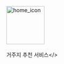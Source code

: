 <img src="https://github.com/user-attachments/assets/f521acdb-4507-4aee-8abd-ac88f80318bb" alt="home_icon" width="100" height="100">&nbsp;<p width="100" heigth="100">거주지 추천 서비스</>
